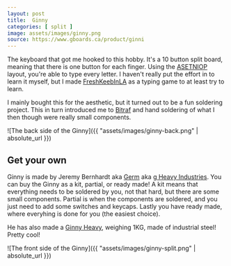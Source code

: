 ```yaml
---
layout: post
title:  Ginny
categories: [ split ]
image: assets/images/ginny.png
source: https://www.gboards.ca/product/ginni
---
```


The keyboard that got me hooked to this hobby. It's a 10 button split board, meaning that there is one button for each
finger. Using the [ASETNIOP](http://asetniop.com/) layout, you're able to type every letter. I haven't really put the
effort in to learn it myself, but I made [FreshKeebInLA](https://github.com/Kyrremann/FreshKeebInLA) as a typing game
to at least try to learn.

I mainly bought this for the aesthetic, but it turned out to be a fun soldering project. This in turn introduced me to
[Bitraf](https://bitraf.no/) and hand soldering of what I then though were really small components.

![The back side of the Ginny]({{ "assets/images/ginny-back.png" | absolute_url }})

## Get your own

Ginny is made by Jeremy Bernhardt aka [Germ](https://twitter.com/gHeavyIndustry) aka
[g Heavy Industries](https://www.gboards.ca/). You can buy the Ginny as a kit, partial, or ready made! A kit means that
everything needs to be soldered by you, not that hard, but there are some small components. Partial is when the
components are soldered, and you just need to add some switches and keycaps. Lastly you have ready made, where everyhing is
done for you (the easiest choice).

He has also made a [Ginny Heavy](https://www.gboards.ca/product/ginny-heavy), weighing 1KG, made of industrial steel! Pretty cool!

![The front side of the Ginny]({{ "assets/images/ginny-split.png" | absolute_url }})
